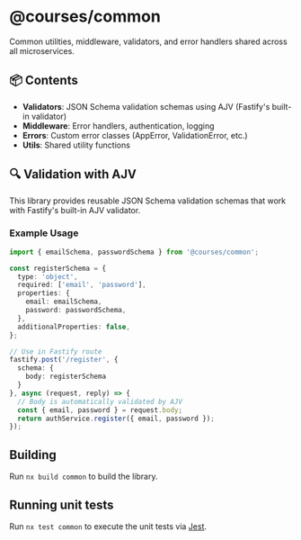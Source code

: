# @courses/common

Common utilities, middleware, validators, and error handlers shared across all microservices.

## 📦 Contents

- **Validators**: JSON Schema validation schemas using AJV (Fastify's built-in validator)
- **Middleware**: Error handlers, authentication, logging
- **Errors**: Custom error classes (AppError, ValidationError, etc.)
- **Utils**: Shared utility functions

## 🔍 Validation with AJV

This library provides reusable JSON Schema validation schemas that work with Fastify's built-in AJV validator.

### Example Usage

```typescript
import { emailSchema, passwordSchema } from '@courses/common';

const registerSchema = {
  type: 'object',
  required: ['email', 'password'],
  properties: {
    email: emailSchema,
    password: passwordSchema,
  },
  additionalProperties: false,
};

// Use in Fastify route
fastify.post('/register', {
  schema: {
    body: registerSchema
  }
}, async (request, reply) => {
  // Body is automatically validated by AJV
  const { email, password } = request.body;
  return authService.register({ email, password });
});
```

## Building

Run `nx build common` to build the library.

## Running unit tests

Run `nx test common` to execute the unit tests via [Jest](https://jestjs.io).
